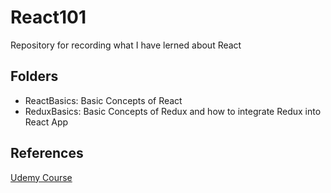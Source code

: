 # React101
Repository for recording what I have lerned about React

## Folders 
- ReactBasics: Basic Concepts of React 
- ReduxBasics: Basic Concepts of Redux and how to integrate Redux into React App

## References
[Udemy Course](https://www.udemy.com/course/react-redux/)
